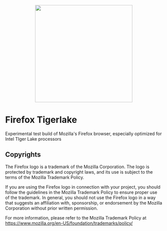 

<p align="center">
  <img src="https://user-images.githubusercontent.com/97128346/218299719-89452ff4-f99f-4cb5-86a2-9f8b88dc0483.png" width="312" height="312">
</p>


# Firefox Tigerlake
Experimental test build of Mozilla's Firefox browser, especially optimized for Intel TIger Lake processors







## Copyrights

The Firefox logo is a trademark of the Mozilla Corporation. The logo is protected by trademark and copyright laws, and its use is subject to the terms of the Mozilla Trademark Policy.

If you are using the Firefox logo in connection with your project, you should follow the guidelines in the Mozilla Trademark Policy to ensure proper use of the trademark. In general, you should not use the Firefox logo in a way that suggests an affiliation with, sponsorship, or endorsement by the Mozilla Corporation without prior written permission.

For more information, please refer to the Mozilla Trademark Policy at https://www.mozilla.org/en-US/foundation/trademarks/policy/

